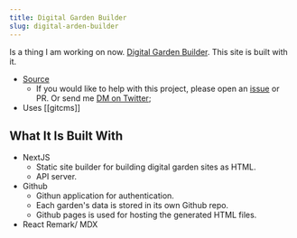 ```yaml
---
title: Digital Garden Builder
slug: digital-arden-builder
---
```


Is a thing I am working on now. [Digital Garden Builder](https://digitalgardenbuilder.app/). This site is built with it.

- [Source](https://github.com/Shelob9/digitial-garden-builder)
  - If you would like to help with this project, please open an [issue](https://github.com/Shelob9/digitial-garden-builder/issues) or PR. Or send me [DM on Twitter](https://twitter.com/josh412);
- Uses [[gitcms]]  
  
## What It Is Built With

- NextJS
  - Static site builder for building digital garden sites as HTML.
  - API server.
- Github
  - Githun application for authentication.
  - Each garden's data is stored in its own Github repo.
  - Github pages is used for hosting the generated HTML files.
- React Remark/ MDX
